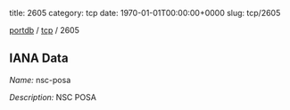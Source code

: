 title: 2605
category: tcp
date: 1970-01-01T00:00:00+0000
slug: tcp/2605

[portdb](/) / [tcp](/category/tcp.html) / 2605


## IANA Data

_Name:_ nsc-posa

_Description:_ NSC POSA

